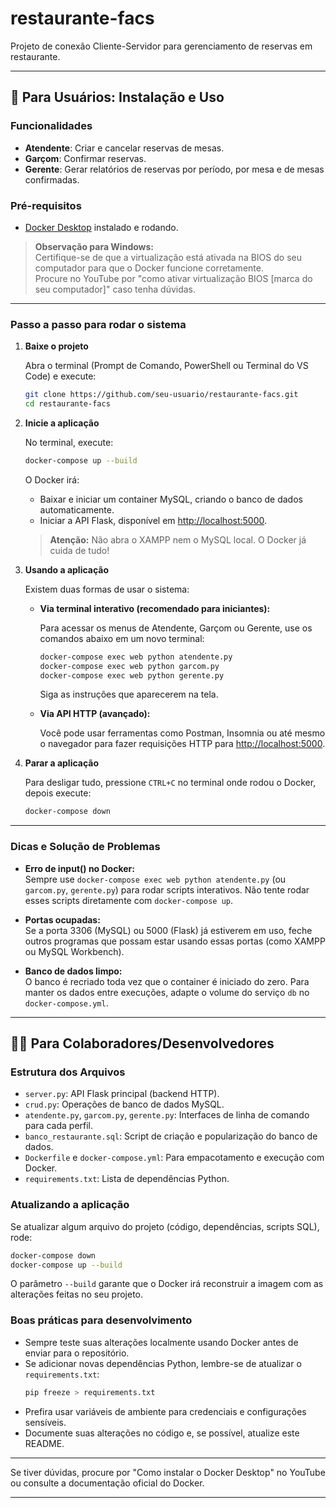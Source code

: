 # restaurante-facs

Projeto de conexão Cliente-Servidor para gerenciamento de reservas em restaurante.

---

## 👤 Para Usuários: Instalação e Uso

### Funcionalidades

- **Atendente**: Criar e cancelar reservas de mesas.
- **Garçom**: Confirmar reservas.
- **Gerente**: Gerar relatórios de reservas por período, por mesa e de mesas confirmadas.

### Pré-requisitos

- [Docker Desktop](https://www.docker.com/products/docker-desktop/) instalado e rodando.

> **Observação para Windows:**  
> Certifique-se de que a virtualização está ativada na BIOS do seu computador para que o Docker funcione corretamente.  
> Procure no YouTube por "como ativar virtualização BIOS [marca do seu computador]" caso tenha dúvidas.

---

### Passo a passo para rodar o sistema

1. **Baixe o projeto**

   Abra o terminal (Prompt de Comando, PowerShell ou Terminal do VS Code) e execute:

   ```sh
   git clone https://github.com/seu-usuario/restaurante-facs.git
   cd restaurante-facs
   ```

2. **Inicie a aplicação**

   No terminal, execute:

   ```sh
   docker-compose up --build
   ```

   O Docker irá:
   - Baixar e iniciar um container MySQL, criando o banco de dados automaticamente.
   - Iniciar a API Flask, disponível em [http://localhost:5000](http://localhost:5000).

   > **Atenção:** Não abra o XAMPP nem o MySQL local. O Docker já cuida de tudo!

3. **Usando a aplicação**

   Existem duas formas de usar o sistema:

   - **Via terminal interativo (recomendado para iniciantes):**

     Para acessar os menus de Atendente, Garçom ou Gerente, use os comandos abaixo em um novo terminal:

     ```sh
     docker-compose exec web python atendente.py
     docker-compose exec web python garcom.py
     docker-compose exec web python gerente.py
     ```

     Siga as instruções que aparecerem na tela.

   - **Via API HTTP (avançado):**

     Você pode usar ferramentas como Postman, Insomnia ou até mesmo o navegador para fazer requisições HTTP para [http://localhost:5000](http://localhost:5000).

4. **Parar a aplicação**

   Para desligar tudo, pressione `CTRL+C` no terminal onde rodou o Docker, depois execute:

   ```sh
   docker-compose down
   ```

---

### Dicas e Solução de Problemas

- **Erro de input() no Docker:**  
  Sempre use `docker-compose exec web python atendente.py` (ou `garcom.py`, `gerente.py`) para rodar scripts interativos. Não tente rodar esses scripts diretamente com `docker-compose up`.

- **Portas ocupadas:**  
  Se a porta 3306 (MySQL) ou 5000 (Flask) já estiverem em uso, feche outros programas que possam estar usando essas portas (como XAMPP ou MySQL Workbench).

- **Banco de dados limpo:**  
  O banco é recriado toda vez que o container é iniciado do zero. Para manter os dados entre execuções, adapte o volume do serviço `db` no `docker-compose.yml`.

---

## 👩‍💻 Para Colaboradores/Desenvolvedores

### Estrutura dos Arquivos

- `server.py`: API Flask principal (backend HTTP).
- `crud.py`: Operações de banco de dados MySQL.
- `atendente.py`, `garcom.py`, `gerente.py`: Interfaces de linha de comando para cada perfil.
- `banco_restaurante.sql`: Script de criação e popularização do banco de dados.
- `Dockerfile` e `docker-compose.yml`: Para empacotamento e execução com Docker.
- `requirements.txt`: Lista de dependências Python.

### Atualizando a aplicação

Se atualizar algum arquivo do projeto (código, dependências, scripts SQL), rode:

```sh
docker-compose down
docker-compose up --build
```

O parâmetro `--build` garante que o Docker irá reconstruir a imagem com as alterações feitas no seu projeto.

### Boas práticas para desenvolvimento

- Sempre teste suas alterações localmente usando Docker antes de enviar para o repositório.
- Se adicionar novas dependências Python, lembre-se de atualizar o `requirements.txt`:
  ```sh
  pip freeze > requirements.txt
  ```
- Prefira usar variáveis de ambiente para credenciais e configurações sensíveis.
- Documente suas alterações no código e, se possível, atualize este README.

---

Se tiver dúvidas, procure por "Como instalar o Docker Desktop" no YouTube ou consulte a documentação oficial do Docker.

---
